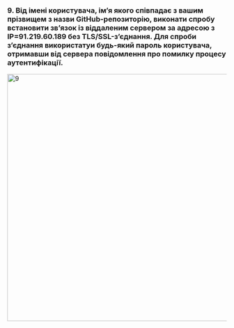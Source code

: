 ### 9. Від імені користувача, ім’я якого співпадає з вашим прізвищем з назви GitHub-репозиторію, виконати спробу встановити зв’язок із віддаленим сервером за адресою з IP=91.219.60.189 без TLS/SSL-з’єднання. Для спроби з’єднання використатуи будь-який пароль користувача, отримавши від сервера повідомлення про помилку процесу аутентифікації.

<img width="568" alt="9" src="https://user-images.githubusercontent.com/55449630/208987563-f4d53a44-58e0-44e0-acb4-b94a6ec38217.png">

